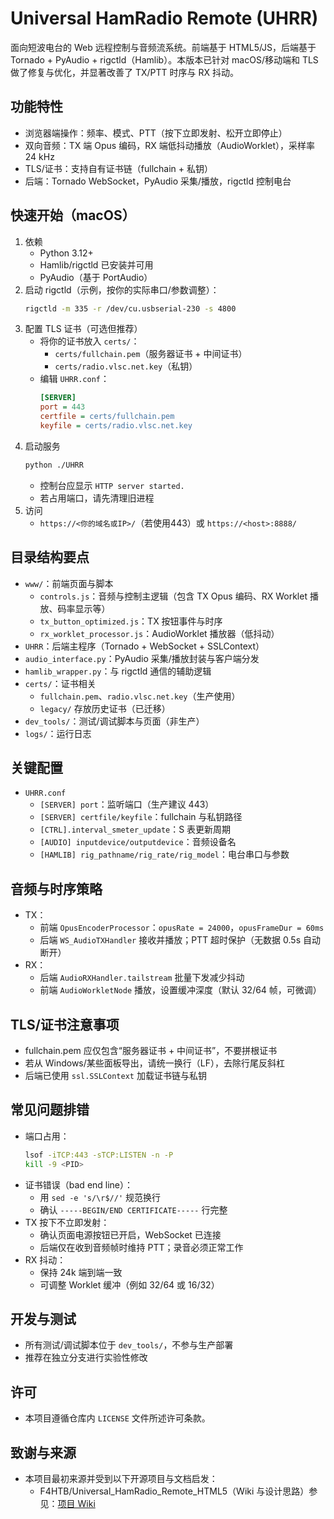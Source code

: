 # Universal HamRadio Remote (UHRR)

面向短波电台的 Web 远程控制与音频流系统。前端基于 HTML5/JS，后端基于 Tornado + PyAudio + rigctld（Hamlib）。本版本已针对 macOS/移动端和 TLS 做了修复与优化，并显著改善了 TX/PTT 时序与 RX 抖动。

## 功能特性
- 浏览器端操作：频率、模式、PTT（按下立即发射、松开立即停止）
- 双向音频：TX 端 Opus 编码，RX 端低抖动播放（AudioWorklet），采样率 24 kHz
- TLS/证书：支持自有证书链（fullchain + 私钥）
- 后端：Tornado WebSocket，PyAudio 采集/播放，rigctld 控制电台

## 快速开始（macOS）
1. 依赖
   - Python 3.12+
   - Hamlib/rigctld 已安装并可用
   - PyAudio（基于 PortAudio）
2. 启动 rigctld（示例，按你的实际串口/参数调整）：
   ```bash
   rigctld -m 335 -r /dev/cu.usbserial-230 -s 4800
   ```
3. 配置 TLS 证书（可选但推荐）
   - 将你的证书放入 `certs/`：
     - `certs/fullchain.pem`（服务器证书 + 中间证书）
     - `certs/radio.vlsc.net.key`（私钥）
   - 编辑 `UHRR.conf`：
     ```ini
     [SERVER]
     port = 443
     certfile = certs/fullchain.pem
     keyfile = certs/radio.vlsc.net.key
     ```
4. 启动服务
   ```bash
   python ./UHRR
   ```
   - 控制台应显示 `HTTP server started.`
   - 若占用端口，请先清理旧进程
5. 访问
   - `https://<你的域名或IP>/`（若使用443）或 `https://<host>:8888/`

## 目录结构要点
- `www/`：前端页面与脚本
  - `controls.js`：音频与控制主逻辑（包含 TX Opus 编码、RX Worklet 播放、码率显示等）
  - `tx_button_optimized.js`：TX 按钮事件与时序
  - `rx_worklet_processor.js`：AudioWorklet 播放器（低抖动）
- `UHRR`：后端主程序（Tornado + WebSocket + SSLContext）
- `audio_interface.py`：PyAudio 采集/播放封装与客户端分发
- `hamlib_wrapper.py`：与 rigctld 通信的辅助逻辑
- `certs/`：证书相关
  - `fullchain.pem`、`radio.vlsc.net.key`（生产使用）
  - `legacy/` 存放历史证书（已迁移）
- `dev_tools/`：测试/调试脚本与页面（非生产）
- `logs/`：运行日志

## 关键配置
- `UHRR.conf`
  - `[SERVER] port`：监听端口（生产建议 443）
  - `[SERVER] certfile/keyfile`：fullchain 与私钥路径
  - `[CTRL].interval_smeter_update`：S 表更新周期
  - `[AUDIO] inputdevice/outputdevice`：音频设备名
  - `[HAMLIB] rig_pathname/rig_rate/rig_model`：电台串口与参数

## 音频与时序策略
- TX：
  - 前端 `OpusEncoderProcessor`：`opusRate = 24000`，`opusFrameDur = 60ms`
  - 后端 `WS_AudioTXHandler` 接收并播放；PTT 超时保护（无数据 0.5s 自动断开）
- RX：
  - 后端 `AudioRXHandler.tailstream` 批量下发减少抖动
  - 前端 `AudioWorkletNode` 播放，设置缓冲深度（默认 32/64 帧，可微调）

## TLS/证书注意事项
- fullchain.pem 应仅包含“服务器证书 + 中间证书”，不要拼根证书
- 若从 Windows/某些面板导出，请统一换行（LF），去除行尾反斜杠
- 后端已使用 `ssl.SSLContext` 加载证书链与私钥

## 常见问题排错
- 端口占用：
  ```bash
  lsof -iTCP:443 -sTCP:LISTEN -n -P
  kill -9 <PID>
  ```
- 证书错误（bad end line）：
  - 用 `sed -e 's/\r$//'` 规范换行
  - 确认 `-----BEGIN/END CERTIFICATE-----` 行完整
- TX 按下不立即发射：
  - 确认页面电源按钮已开启，WebSocket 已连接
  - 后端仅在收到音频帧时维持 PTT；录音必须正常工作
- RX 抖动：
  - 保持 24k 端到端一致
  - 可调整 Worklet 缓冲（例如 32/64 或 16/32）

## 开发与测试
- 所有测试/调试脚本位于 `dev_tools/`，不参与生产部署
- 推荐在独立分支进行实验性修改

## 许可
- 本项目遵循仓库内 `LICENSE` 文件所述许可条款。

## 致谢与来源
- 本项目最初来源并受到以下开源项目与文档启发：
  - F4HTB/Universal_HamRadio_Remote_HTML5（Wiki 与设计思路）参见：[项目 Wiki](https://github.com/F4HTB/Universal_HamRadio_Remote_HTML5/wiki)


